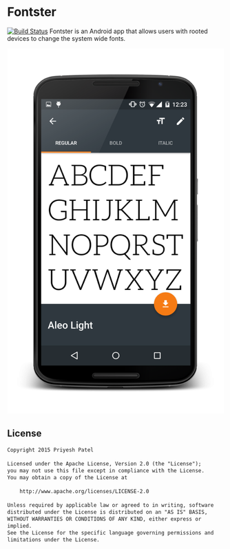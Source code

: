 Fontster
========
[![Build Status](https://travis-ci.org/ItsPriyesh/Fontster.svg?branch=master)](https://travis-ci.org/ItsPriyesh/Fontster)
Fontster is an Android app that allows users with rooted devices to change the system wide fonts.

![Screenshot](art/SS_FontActivity.png)

License
-------
    Copyright 2015 Priyesh Patel

    Licensed under the Apache License, Version 2.0 (the "License");
    you may not use this file except in compliance with the License.
    You may obtain a copy of the License at

        http://www.apache.org/licenses/LICENSE-2.0

    Unless required by applicable law or agreed to in writing, software
    distributed under the License is distributed on an "AS IS" BASIS,
    WITHOUT WARRANTIES OR CONDITIONS OF ANY KIND, either express or implied.
    See the License for the specific language governing permissions and
    limitations under the License.
